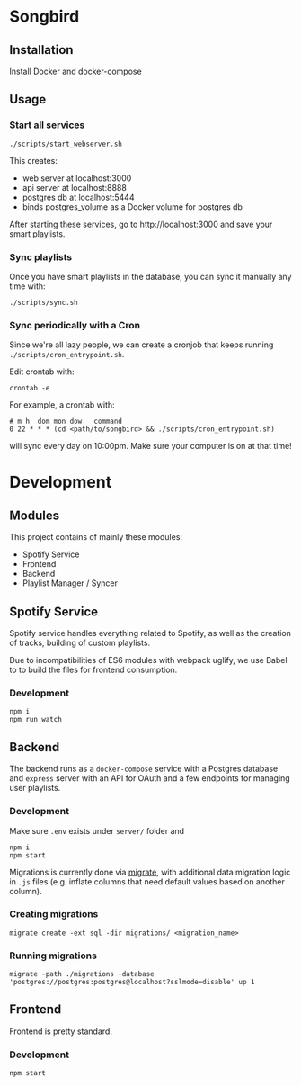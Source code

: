 # Songbird

## Installation
Install Docker and docker-compose

## Usage
### Start all services
```
./scripts/start_webserver.sh
```

This creates:
- web server at localhost:3000
- api server at localhost:8888
- postgres db at localhost:5444
- binds postgres_volume as a Docker volume for postgres db

After starting these services, go to http://localhost:3000 and save your smart playlists.

### Sync playlists
Once you have smart playlists in the database, you can sync it manually any time with:
```
./scripts/sync.sh
```

### Sync periodically with a Cron
Since we're all lazy people, we can create a cronjob that keeps running `./scripts/cron_entrypoint.sh`.

Edit crontab with:
```
crontab -e
```

For example, a crontab with:
```
# m h  dom mon dow   command
0 22 * * * (cd <path/to/songbird> && ./scripts/cron_entrypoint.sh)
```
will sync every day on 10:00pm. Make sure your computer is on at that time!


# Development
## Modules
This project contains of mainly these modules:
- Spotify Service
- Frontend
- Backend
- Playlist Manager / Syncer

## Spotify Service
Spotify service handles everything related to Spotify, as well as the creation of tracks, building of custom playlists.

Due to incompatibilities of ES6 modules with webpack uglify, we use Babel to to build the files for frontend consumption.

### Development
```
npm i
npm run watch
```

## Backend
The backend runs as a `docker-compose` service with a Postgres database and `express` server with an API for OAuth and a few endpoints for managing user playlists.

### Development
Make sure `.env` exists under `server/` folder and
```
npm i
npm start
```

Migrations is currently done via [migrate](https://github.com/golang-migrate/migrate), with additional data migration logic in `.js` files (e.g. inflate columns that need default values based on another column).

### Creating migrations
```
migrate create -ext sql -dir migrations/ <migration_name>
```
### Running migrations
```
migrate -path ./migrations -database 'postgres://postgres:postgres@localhost?sslmode=disable' up 1
```

## Frontend 
Frontend is pretty standard. 

### Development
```
npm start
```

